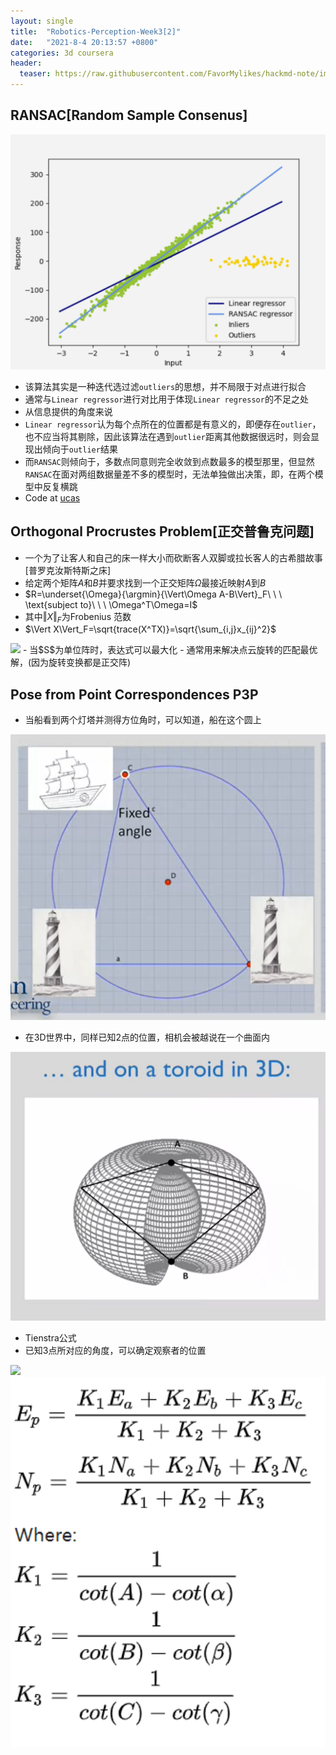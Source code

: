 ```yaml
---
layout: single
title:  "Robotics-Perception-Week3[2]"
date:   "2021-8-4 20:13:57 +0800"
categories: 3d coursera
header:
  teaser: https://raw.githubusercontent.com/FavorMylikes/hackmd-note/img/img20210804142207.png
---
```


## RANSAC[Random Sample Consenus]

<img src="https://raw.githubusercontent.com/FavorMylikes/hackmd-note/img/img20210805200032.png" alt="20210805200032">

- 该算法其实是一种迭代选过滤`outliers`的思想，并不局限于对点进行拟合
- 通常与`Linear regressor`进行对比用于体现`Linear regressor`的不足之处
- 从信息提供的角度来说
- `Linear regressor`认为每个点所在的位置都是有意义的，即便存在`outlier`，也不应当将其剔除，因此该算法在遇到`outlier`距离其他数据很远时，则会显现出倾向于`outlier`结果
- 而`RANSAC`则倾向于，多数点同意则完全收敛到点数最多的模型那里，但显然`RANSAC`在面对两组数据量差不多的模型时，无法单独做出决策，即，在两个模型中反复横跳
- Code at [ucas](http://ucas/jupyter/lab/tree/Ransac.ipynb)

## Orthogonal Procrustes Problem[正交普鲁克问题]

- 一个为了让客人和自己的床一样大小而砍断客人双脚或拉长客人的古希腊故事[普罗克汝斯特斯之床]
- 给定两个矩阵$A$和$B$并要求找到一个正交矩阵$\Omega$最接近映射$A$到$B$
- $R=\underset{\Omega}{\argmin}{\Vert\Omega A-B\Vert}_F\ \ \ \text{subject to}\ \ \ \Omega^T\Omega=I$
- 其中$\Vert X\Vert_F$为Frobenius 范数
- $\Vert X\Vert_F=\sqrt{trace(X^TX)}=\sqrt{\sum_{i,j}x_{ij}^2}$

<img src="https://wikimedia.org/api/rest_v1/media/math/render/svg/536dfe60d018a31363734d748c4a959d91f5c12b"/>
- 当$S$为单位阵时，表达式可以最大化
- 通常用来解决点云旋转的匹配最优解，(因为旋转变换都是正交阵)

## Pose from Point Correspondences P3P

- 当船看到两个灯塔并测得方位角时，可以知道，船在这个圆上

<img src="https://raw.githubusercontent.com/FavorMylikes/hackmd-note/img/img20210805235050.png" alt="20210805235050">

- 在3D世界中，同样已知2点的位置，相机会被越说在一个曲面内

<img src="https://raw.githubusercontent.com/FavorMylikes/hackmd-note/img/img20210805235200.png" alt="20210805235200">

- Tienstra公式
- 已知3点所对应的角度，可以确定观察者的位置

<img src="https://upload.wikimedia.org/wikipedia/commons/9/9e/TiestraFormulaDiagram.jpg"/>

<img src="https://raw.githubusercontent.com/FavorMylikes/hackmd-note/img/img20210805235625.png" alt="20210805235625">
